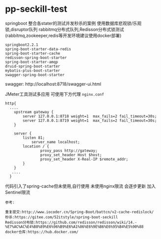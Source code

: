 # pp-seckill-test

springboot 整合各stater的测试并发秒杀的案例
使用数据库悲观锁/乐观锁,disruptor队列 rabbitmq分布式队列,Redisson分布式锁测试
(rabbitmq,zookeeper,redis等开发环境建议使用docker部署)

```
springboot2.2.1 
spring-boot-starter-data-redis
spring-boot-starter-cache
redisson-spring-boot-starter
spring-boot-starter-amqp
druid-spring-boot-starter
mybatis-plus-boot-starter
swagger-spring-boot-starter
```
swagger: http://localhost:8718/swagger-ui.html

 JMeter工具测试多应用 可使用下方代理
`nginx.conf`
```
http{
  ....
	upstream gateway {
        server 127.0.0.1:8718 weight=1  max_fails=2 fail_timeout=30s;
        server 127.0.0.1:8719 weight=1  max_fails=2 fail_timeout=30s;
    }
	
    server {
        listen 81;
		    server_name localhost;
        location / {
			    proxy_pass http://gateway;
			    proxy_set_header Host $host;
			    proxy_set_header X-Real-IP $remote_addr;
        }
    }
   ....
  }
```
代码引入了spring-cache但未使用,自行使用
未使用nginx限流
会逐步更新 加入Sentinel限流

`参考: `
```
重复提交:http://www.iocoder.cn/Spring-Boot/battcn/v2-cache-redislock/
秒杀:https://gitee.com/52itstyle/spring-boot-seckill
Redisson分布锁:https://github.com/redisson/redisson/wiki/14.-%E7%AC%AC%E4%B8%89%E6%96%B9%E6%A1%86%E6%9E%B6%E6%95%B4%E5%90%88
docker仓库:https://hub.docker.com/
```
